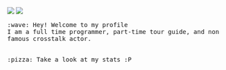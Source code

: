 <p>
  <img align="center" src="https://github-readme-stats.vercel.app/api?username=xcbyao&show_icons=true&theme=highcontrast">
  <img align="center" src="https://github-readme-stats.vercel.app/api/top-langs/?username=xcbyao&layout=compact">
  <br><br>
  <samp>
    :wave: Hey! Welcome to my profile
    <br>I am a full time programmer, part-time tour guide, and non famous crosstalk actor.
    <br>
    <br><br>:pizza: Take a look at my stats :P<br><br>
   
  </samp>
<br>
</p>
<!--
[![](https://github-readme-stats.vercel.app/api?username=xcbyao&show_icons=true&theme=highcontrast)](https://github.com/anuraghazra/github-readme-stats)
-->
